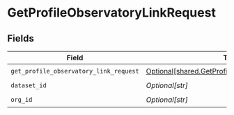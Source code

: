 # GetProfileObservatoryLinkRequest


## Fields

| Field                                                                                                            | Type                                                                                                             | Required                                                                                                         | Description                                                                                                      |
| ---------------------------------------------------------------------------------------------------------------- | ---------------------------------------------------------------------------------------------------------------- | ---------------------------------------------------------------------------------------------------------------- | ---------------------------------------------------------------------------------------------------------------- |
| `get_profile_observatory_link_request`                                                                           | [Optional[shared.GetProfileObservatoryLinkRequest]](undefined/models/shared/getprofileobservatorylinkrequest.md) | :heavy_check_mark:                                                                                               | N/A                                                                                                              |
| `dataset_id`                                                                                                     | *Optional[str]*                                                                                                  | :heavy_check_mark:                                                                                               | N/A                                                                                                              |
| `org_id`                                                                                                         | *Optional[str]*                                                                                                  | :heavy_check_mark:                                                                                               | N/A                                                                                                              |